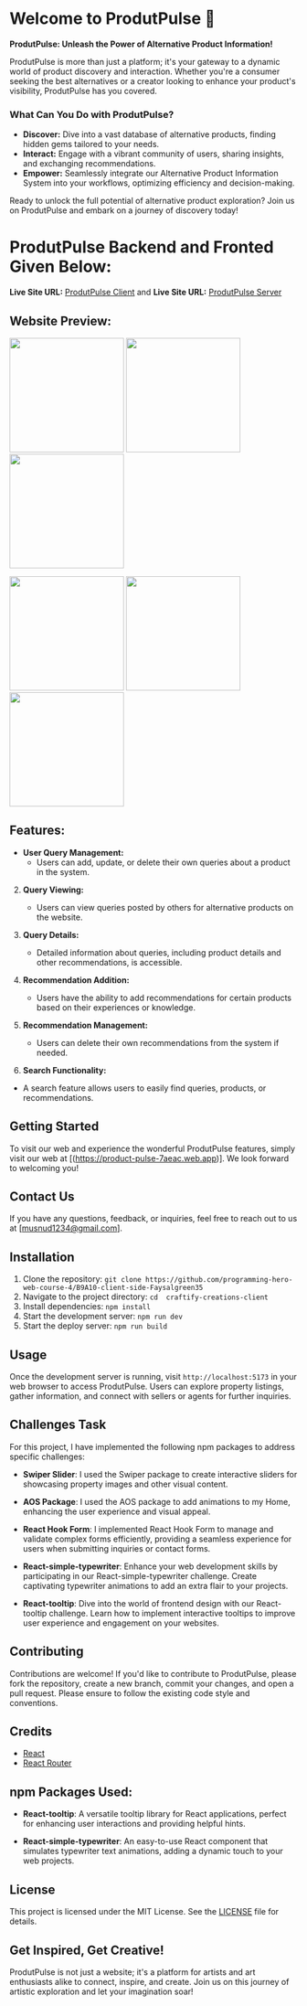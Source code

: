 # Welcome to ProdutPulse 🚀

**ProdutPulse: Unleash the Power of Alternative Product Information!**

ProdutPulse is more than just a platform; it's your gateway to a dynamic world of product discovery and interaction. Whether you're a consumer seeking the best alternatives or a creator looking to enhance your product's visibility, ProdutPulse has you covered.

### What Can You Do with ProdutPulse?

- **Discover:** Dive into a vast database of alternative products, finding hidden gems tailored to your needs.
- **Interact:** Engage with a vibrant community of users, sharing insights, and exchanging recommendations.
- **Empower:** Seamlessly integrate our Alternative Product Information System into your workflows, optimizing efficiency and decision-making.

Ready to unlock the full potential of alternative product exploration? Join us on ProdutPulse and embark on a journey of discovery today!


# ProdutPulse  Backend and Fronted Given Below:  

**Live Site URL:** [ProdutPulse Client](https://product-pulse-7aeac.web.app)
and
**Live Site URL:** [ProdutPulse Server](https://product-pulse-server-mauve.vercel.app)
 



## Website Preview:

<p float="left">
  <img src="https://i.ibb.co/DCnhXsH/web1.jpg" width="200" />
  <img src="https://i.ibb.co/WPXSPqG/web2.jpg" width="200" /> 
  <img src="https://i.ibb.co/jv0kFKC/web3.jpg" width="200" />
</p>
<p float="left">
  <img src="https://i.ibb.co/QJ1qKYb/web4.jpg" width="200" />
  <img src="https://i.ibb.co/7z8V1c0/web5.jpg" width="200" /> 
  <img src="https://i.ibb.co/SR2yJQ2/web6.jpg" width="200" />  

 


## Features:

- **User Query Management:**
   - Users can add, update, or delete their own queries about a product in the system.
   
2. **Query Viewing:**
   - Users can view queries posted by others for alternative products on the website.
   
3. **Query Details:**
   - Detailed information about queries, including product details and other recommendations, is accessible.
   
4. **Recommendation Addition:**
   - Users have the ability to add recommendations for certain products based on their experiences or knowledge.
   
5. **Recommendation Management:**
   - Users can delete their own recommendations from the system if needed.
   
6.  **Search Functionality:**
   - A search feature allows users to easily find queries, products, or recommendations.


 
## Getting Started
To visit our web and experience the wonderful ProdutPulse features, simply visit   our web at  [(https://product-pulse-7aeac.web.app)]. We look forward to welcoming you!

## Contact Us
If you have any questions, feedback, or inquiries, feel free to reach out to us at [musnud1234@gmail.com].


## Installation
1. Clone the repository: `git clone https://github.com/programming-hero-web-course-4/B9A10-client-side-Faysalgreen35`
2. Navigate to the project directory: `cd  craftify-creations-client`
3. Install dependencies: `npm install`
4. Start the development server: `npm run dev`
5. Start the deploy server: `npm run build`

## Usage
Once the development server is running, visit `http://localhost:5173` in your web browser to access ProdutPulse. Users can explore property listings, gather information, and connect with sellers or agents for further inquiries.

## Challenges Task
For this project, I have implemented the following npm packages to address specific challenges:
- **Swiper Slider**: I used the Swiper package to create interactive sliders for showcasing property images and other visual content.
- **AOS Package**: I used the AOS package to add animations to my Home, enhancing the user experience and visual appeal.
- **React Hook Form**: I implemented React Hook Form to manage and validate complex forms efficiently, providing a seamless experience for users when submitting inquiries or contact forms.

- **React-simple-typewriter**: Enhance your web development skills by participating in our React-simple-typewriter challenge. Create captivating typewriter animations to add an extra flair to your projects.
  
- **React-tooltip**: Dive into the world of frontend design with our React-tooltip challenge. Learn how to implement interactive tooltips to improve user experience and engagement on your websites.



## Contributing
Contributions are welcome! If you'd like to contribute to ProdutPulse, please fork the repository, create a new branch, commit your changes, and open a pull request. Please ensure to follow the existing code style and conventions.

## Credits
- [React](https://reactjs.org/)
- [React Router](https://reactrouter.com/)

 
## npm Packages Used:

- **React-tooltip**: A versatile tooltip library for React applications, perfect for enhancing user interactions and providing helpful hints.
  
- **React-simple-typewriter**: An easy-to-use React component that simulates typewriter text animations, adding a dynamic touch to your web projects.

## License
This project is licensed under the MIT License. See the [LICENSE](LICENSE) file for details.


## Get Inspired, Get Creative!

ProdutPulse is not just a website; it's a platform for artists and art enthusiasts alike to connect, inspire, and create. Join us on this journey of artistic exploration and let your imagination soar!



